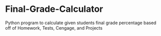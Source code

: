 # Final-Grade-Calculator
Python program to calculate given students final grade percentage based off of Homework, Tests, Cengage, and Projects
